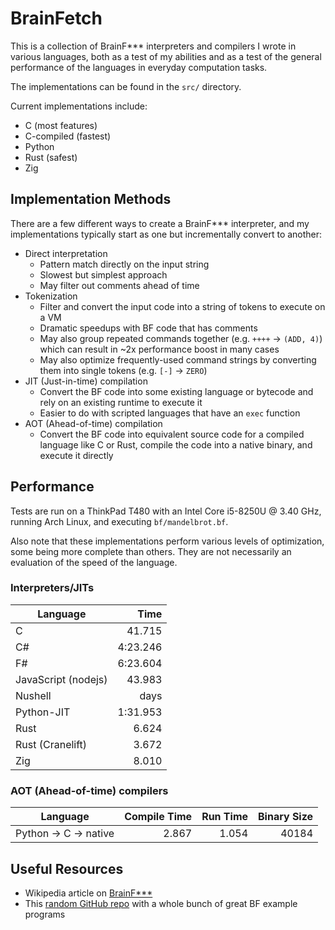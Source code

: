 
# BrainFetch

This is a collection of BrainF*** interpreters and compilers I wrote in various languages, both as a test of my abilities and as a test of the general performance of the languages in everyday computation tasks.

The implementations can be found in the `src/` directory.

Current implementations include:

- C (most features)
- C-compiled (fastest)
- Python
- Rust (safest)
- Zig

## Implementation Methods

There are a few different ways to create a BrainF*** interpreter, and my implementations typically start as one but incrementally convert to another:

- Direct interpretation
    - Pattern match directly on the input string
    - Slowest but simplest approach
    - May filter out comments ahead of time
- Tokenization
    - Filter and convert the input code into a string of tokens to execute on a VM
    - Dramatic speedups with BF code that has comments
    - May also group repeated commands together (e.g. `++++` -> `(ADD, 4)`) which can result in ~2x performance boost in many cases
    - May also optimize frequently-used command strings by converting them into single tokens (e.g. `[-]` -> `ZERO`)
- JIT (Just-in-time) compilation
    - Convert the BF code into some existing language or bytecode and rely on an existing runtime to execute it
    - Easier to do with scripted languages that have an `exec` function
- AOT (Ahead-of-time) compilation
    - Convert the BF code into equivalent source code for a compiled language like C or Rust, compile the code into a native binary, and execute it directly

## Performance

Tests are run on a ThinkPad T480 with an Intel Core i5-8250U @ 3.40 GHz, running Arch Linux, and executing `bf/mandelbrot.bf`.

Also note that these implementations perform various levels of optimization, some being more complete than others. They are not necessarily an evaluation of the speed of the language.

### Interpreters/JITs

| Language | Time |
| - | -:|
| C | 41.715 |
| C# | 4:23.246 |
| F# | 6:23.604 |
| JavaScript (nodejs) | 43.983 |
| Nushell | days |
| Python-JIT | 1:31.953 |
| Rust | 6.624 |
| Rust (Cranelift) | 3.672 |
| Zig | 8.010 |

### AOT (Ahead-of-time) compilers

| Language | Compile Time | Run Time | Binary Size |
| - | -:| -:| -:|
| Python -> C -> native | 2.867 | 1.054 | 40184 |

## Useful Resources

- Wikipedia article on [BrainF***](https://en.wikipedia.org/wiki/Brainfuck)
- This [random GitHub repo](https://github.com/fabianishere/brainfuck/tree/master/examples) with a whole bunch of great BF example programs

